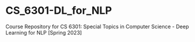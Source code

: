# CS_6301-DL_for_NLP

Course Repository for CS 6301: Special Topics in Computer Science - Deep Learning for NLP [Spring 2023]
